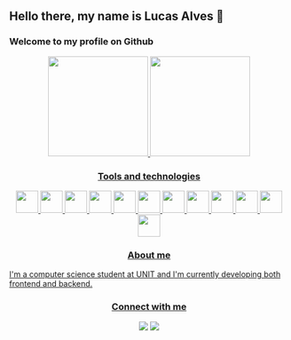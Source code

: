 ## Hello there, my name is Lucas Alves 👋
### Welcome to my profile on Github

<div align="center">
<a href="https://github.com/Lucas-A-Araujo">
<img height="180em" src="https://github-readme-stats.vercel.app/api/top-langs/?username=Lucas-A-Araujo&layout=compact&langs_count=7&theme=dracula"/>
<img height="180em" src="https://github-readme-stats.vercel.app/api?username=Lucas-A-Araujo&show_icons=true&theme=dracula&include_all_commits=true&count_private=true"/>
</div>

<h3 align="center">Tools and technologies</h3>
<div align="center">
<img src="https://cdn.jsdelivr.net/gh/devicons/devicon/icons/react/react-original.svg" width="40" height="40" /> <img src="https://cdn.jsdelivr.net/gh/devicons/devicon/icons/javascript/javascript-original.svg" width="40" height="40" /> <img src="https://cdn.jsdelivr.net/gh/devicons/devicon/icons/nodejs/nodejs-original.svg" width="40" height="40" />
 <img src="https://cdn.jsdelivr.net/gh/devicons/devicon/icons/html5/html5-original.svg" width="40" height="40" /> <img src="https://cdn.jsdelivr.net/gh/devicons/devicon/icons/css3/css3-original.svg" width="40" height="40" /> <img src="https://cdn.jsdelivr.net/gh/devicons/devicon/icons/express/express-original.svg" width="40" height="40" /> <img src="https://cdn.jsdelivr.net/gh/devicons/devicon/icons/nextjs/nextjs-original.svg" width="40" height="40" /> <img src="https://cdn.jsdelivr.net/gh/devicons/devicon/icons/sass/sass-original.svg" width="40" height="40" /> <img src="https://cdn.jsdelivr.net/gh/devicons/devicon/icons/bootstrap/bootstrap-original.svg" width="40" height="40" /> <img src="https://cdn.jsdelivr.net/gh/devicons/devicon/icons/jest/jest-plain.svg" width="40" height="40" /> <img src="https://cdn.jsdelivr.net/gh/devicons/devicon/icons/typescript/typescript-original.svg" width="40" height="40" /> <img src="https://cdn.jsdelivr.net/gh/devicons/devicon/icons/vuejs/vuejs-original.svg" width="40" height="40" />
</div>


<h3 align="center">About me</h3>
<p>I'm a computer science student at UNIT and I'm currently developing both frontend and backend.</p>

<h3 align="center">Connect with me</h3>
<div align="center">
<a href="https://www.linkedin.com/in/lucas-alves-476b281aa" target="_blank"><img src="https://img.shields.io/badge/-LinkedIn-%230077B5?style=for-the-badge&logo=linkedin&logoColor=white" target="_blank"></a>   <a href = "mailto:lucas.al.araujo10@gmail.com"><img src="https://img.shields.io/badge/Gmail-D14836?style=for-the-badge&logo=gmail&logoColor=white" target="_blank"></a>
</div>



<!--
**Lucas-A-Araujo/Lucas-A-Araujo** is a ✨ _special_ ✨ repository because its `README.md` (this file) appears on your GitHub profile.

Here are some ideas to get you started:

- 🔭 I’m currently working on ...
- 🌱 I’m currently learning ...
- 👯 I’m looking to collaborate on ...
- 🤔 I’m looking for help with ...
- 💬 Ask me about ...
- 📫 How to reach me: ...
- 😄 Pronouns: ...
- ⚡ Fun fact: ...
-->
